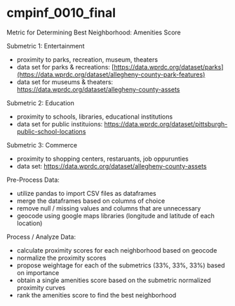 # cmpinf_0010_final


Metric for Determining Best Neighborhood: Amenities Score

Submetric 1: Entertainment 
  - proximity to parks, recreation, museum, theaters
  - data set for parks & recreations: [https://data.wprdc.org/dataset/parks](https://data.wprdc.org/dataset/allegheny-county-park-features)
  - data set for museums & theaters: https://data.wprdc.org/dataset/allegheny-county-assets 


Submetric 2: Education
  - proximity to schools, libraries, educational institutions
  - data set for public instituions: https://data.wprdc.org/dataset/pittsburgh-public-school-locations


Submetric 3: Commerce
  - proximity to shopping centers, restaruants, job oppurunties
  - data set: https://data.wprdc.org/dataset/allegheny-county-assets



Pre-Process Data: 
- utilize pandas to import CSV files as dataframes 
- merge the dataframes based on columns of choice 
- remove null / missing values and columns that are unnecessary 
- geocode using google maps libraries (longitude and latitude of each location)


Process / Analyze Data:
- calculate proximity scores for each neighborhood based on geocode 
- normalize the proximity scores 
- propose weightage for each of the submetrics (33%, 33%, 33%) based on importance 
- obtain a single amenities score based on the submetric normalized proximity curves 
- rank the amenities score to find the best neighborhood 


